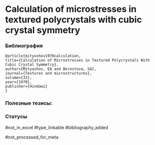 # Calculation of microstresses in textured polycrystals with cubic crystal symmetry

### Библиография
```
@article{mityushov1970calculation,
title={Calculation of Microstresses in Textured Polycrystals With Cubic Crystal Symmetry},
author={Mityushov, EA and Berestova, SA},
journal={Textures and microstructures},
volume={32},
year={1970},
publisher={Hindawi}
}
```

### Полезные тезисы:

### Статусы
#not_in_excel 
#type_linkable 
#bibliography_added

#not_processed_for_meta
